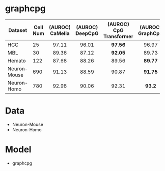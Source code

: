 # graphcpg

| Dataset      | Cell Num | (AUROC) CaMelia | (AUROC) DeepCpG | (AUROC) CpG Transformer | (AUROC) GraphCpG |
|--------------|----------|:---------------:|:---------------:|:-----------------------:|:----------------:|
| HCC          |    25    |      97.11      |      96.01      |        **97.56**        |       96.97      |
| MBL          |    30    |      89.36      |      87.12      |        **92.05**        |       89.73      |
| Hemato       |   122    |      87.68      |      88.26      |          89.56          |     **89.77**    |
| Neuron-Mouse |   690    |      91.13      |      88.59      |          90.87          |     **91.75**    |
| Neuron-Homo  |   780    |      92.98      |      90.06      |          92.31          |     **93.2**     |

# Data
* Neuron-Mouse
* Neuron-Homo
# Model
* graphcpg

